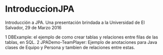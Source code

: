 # IntroduccionJPA
Introducción a JPA. Una presentación brindada a la Universidad de El Salvador, 29 de Marzo 2016

1 DBExample: el ejemplo de como crear tablas y relaciones entre filas de las tablas, en SQL.
2 JPADemo-TeamPlayer: Ejemplo de anotaciones para Java clases de Equipo y Persona y tambien de relaciones entre estas.

